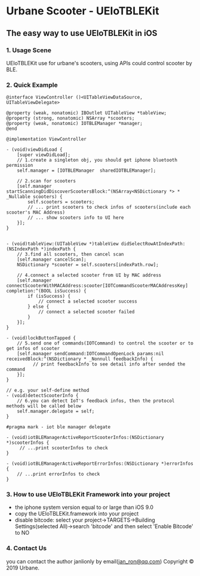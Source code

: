# Urbane Scooter - UEIoTBLEKit

## The easy way to use UEIoTBLEKit in iOS

### 1. Usage Scene

UEIoTBLEKit use for urbane's scooters, using APIs could control scooter by BLE.

### 2. Quick Example
```obj
@interface ViewController ()<UITableViewDataSource, UITableViewDelegate>

@property (weak, nonatomic) IBOutlet UITableView *tableView;
@property (strong, nonatomic) NSArray *scooters;
@property (weak, nonatomic) IOTBLEManager *manager;
@end

@implementation ViewController

- (void)viewDidLoad {
    [super viewDidLoad];
    // 1.create a singleton obj, you should get iphone bluetooth permission
    self.manager = [IOTBLEManager  sharedIOTBLEManager];

    // 2.scan for scooters
    [self.manager startScanningDidDiscoverScootersBlock:^(NSArray<NSDictionary *> * _Nullable scooters) {
        self.scooters = scooters;
        // ... print scooters to check infos of scooters(include each scooter's MAC Address)
        // ... show scooters info to UI here
    }];
}


- (void)tableView:(UITableView *)tableView didSelectRowAtIndexPath:(NSIndexPath *)indexPath {
    // 3.find all scooters, then cancel scan
    [self.manager cancelScan];
    NSDictionary *scooter = self.scooters[indexPath.row];
    
    // 4.connect a selected scooter from UI by MAC address
    [self.manager connectScooterWithMACAddress:scooter[IOTCommandScooterMACAddressKey] completion:^(BOOL isSuccess) {
        if (isSuccess) {
            // connect a selected scooter success
        } else {
            // connect a selected scooter failed
        }
    }];
}

- (void)lockButtonTapped {
    // 5.send one of commands(IOTCommand) to control the scooter or to get infos of scooter
    [self.manager sendCommand:IOTCommandOpenLock params:nil receivedBlock:^(NSDictionary * _Nonnull feedbackInfo) {
          // print feedbackInfo to see detail info after sended the command
    }];
}

// e.g. your self-define method
- (void)detectScooterInfo {
    // 6.you can detect IoT's feedback infos, then the protocol methods will be called below
    self.manager.delegate = self;
}

#pragma mark - iot ble manager delegate

- (void)iotBLEManagerActiveReportScooterInfos:(NSDictionary *)scooterInfos {
     // ...print scooterInfos to check
}

- (void)iotBLEManagerActiveReportErrorInfos:(NSDictionary *)errorInfos {
    // ...print errorInfos to check
}
```

### 3. How to use UEIoTBLEKit Framework into your project
* the iphone system version equal to or large than iOS 9.0
* copy the UEIoTBLEKit.framework into your project
* disable bitcode: select your project->TARGETS->Building Settings(selected All)->search 'bitcode' and then select 'Enable Bitcode' to NO

### 4. Contact Us
you can contact the author janlionly by email(jan_ron@qq.com)  Copyright © 2019 Urbane.
